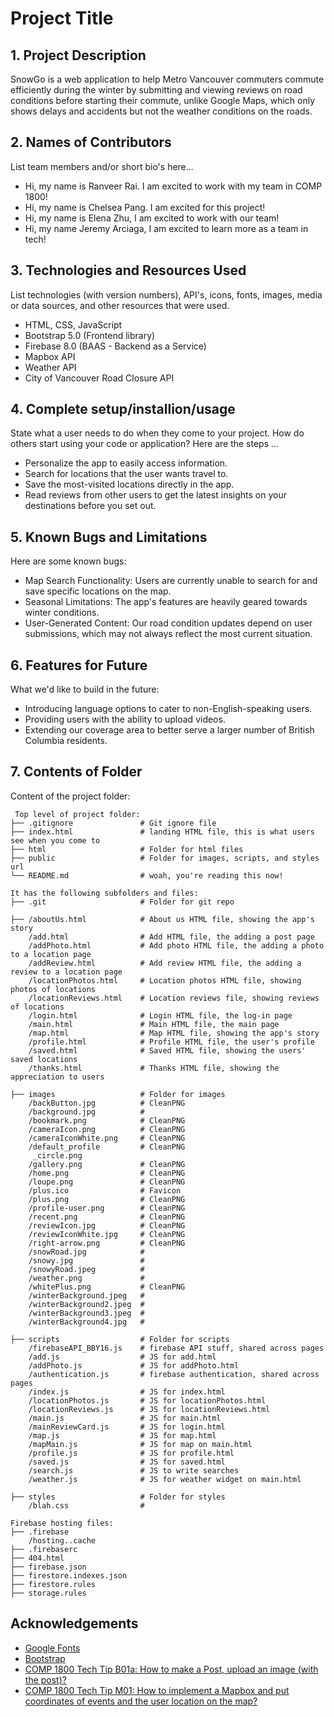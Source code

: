 # Project Title

## 1. Project Description

SnowGo is a web application to help Metro Vancouver commuters commute efficiently during the winter by submitting and viewing reviews on road conditions before starting their commute, unlike Google Maps, which only shows delays and accidents but not the weather conditions on the roads.

## 2. Names of Contributors

List team members and/or short bio's here...

- Hi, my name is Ranveer Rai. I am excited to work with my team in COMP 1800!
- Hi, my name is Chelsea Pang. I am excited for this project!
- Hi, my name is Elena Zhu, I am excited to work with our team!
- Hi, my name Jeremy Arciaga, I am excited to learn more as a team in tech!

## 3. Technologies and Resources Used

List technologies (with version numbers), API's, icons, fonts, images, media or data sources, and other resources that were used.

- HTML, CSS, JavaScript
- Bootstrap 5.0 (Frontend library)
- Firebase 8.0 (BAAS - Backend as a Service)
- Mapbox API
- Weather API
- City of Vancouver Road Closure API

## 4. Complete setup/installion/usage

State what a user needs to do when they come to your project. How do others start using your code or application?
Here are the steps ...

- Personalize the app to easily access information.
- Search for locations that the user wants travel to.
- Save the most-visited locations directly in the app.
- Read reviews from other users to get the latest insights on your destinations before you set out.

## 5. Known Bugs and Limitations

Here are some known bugs:

- Map Search Functionality: Users are currently unable to search for and save specific locations on the map.
- Seasonal Limitations: The app's features are heavily geared towards winter conditions.
- User-Generated Content: Our road condition updates depend on user submissions, which may not always reflect the most current situation.

## 6. Features for Future

What we'd like to build in the future:

- Introducing language options to cater to non-English-speaking users.
- Providing users with the ability to upload videos.
- Extending our coverage area to better serve a larger number of British Columbia residents.

## 7. Contents of Folder

Content of the project folder:

```
 Top level of project folder:
├── .gitignore               # Git ignore file
├── index.html               # landing HTML file, this is what users see when you come to
├── html                     # Folder for html files
├── public                   # Folder for images, scripts, and styles
url
└── README.md                # woah, you're reading this now!

It has the following subfolders and files:
├── .git                     # Folder for git repo

├── /aboutUs.html            # About us HTML file, showing the app's story
    /add.html                # Add HTML file, the adding a post page
    /addPhoto.html           # Add photo HTML file, the adding a photo to a location page
    /addReview.html          # Add review HTML file, the adding a review to a location page
    /locationPhotos.html     # Location photos HTML file, showing photos of locations
    /locationReviews.html    # Location reviews file, showing reviews of locations
    /login.html              # Login HTML file, the log-in page
    /main.html               # Main HTML file, the main page
    /map.html                # Map HTML file, showing the app's story
    /profile.html            # Profile HTML file, the user's profile
    /saved.html              # Saved HTML file, showing the users' saved locations
    /thanks.html             # Thanks HTML file, showing the appreciation to users

├── images                   # Folder for images
    /backButton.jpg          # CleanPNG
    /background.jpg          #
    /bookmark.png            # CleanPNG
    /cameraIcon.png          # CleanPNG
    /cameraIconWhite.png     # CleanPNG
    /default_profile         # CleanPNG
     _circle.png
    /gallery.png             # CleanPNG
    /home.png                # CleanPNG
    /loupe.png               # CleanPNG
    /plus.ico                # Favicon
    /plus.png                # CleanPNG
    /profile-user.png        # CleanPNG
    /recent.png              # CleanPNG
    /reviewIcon.jpg          # CleanPNG
    /reviewIconWhite.jpg     # CleanPNG
    /right-arrow.png         # CleanPNG
    /snowRoad.jpg            #
    /snowy.jpg               #
    /snowyRoad.jpeg          #
    /weather.png             #
    /whitePlus.png           # CleanPNG
    /winterBackground.jpeg   #
    /winterBackground2.jpeg  #
    /winterBackground3.jpeg  #
    /winterBackground4.jpg   #

├── scripts                  # Folder for scripts
    /firebaseAPI_BBY16.js    # firebase API stuff, shared across pages
    /add.js                  # JS for add.html
    /addPhoto.js             # JS for addPhoto.html
    /authentication.js       # firebase authentication, shared across pages
    /index.js                # JS for index.html
    /locationPhotos.js       # JS for locationPhotos.html
    /locationReviews.js      # JS for locationReviews.html
    /main.js                 # JS for main.html
    /mainReviewCard.js       # JS for login.html
    /map.js                  # JS for map.html
    /mapMain.js              # JS for map on main.html
    /profile.js              # JS for profile.html
    /saved.js                # JS for saved.html
    /search.js               # JS to write searches
    /weather.js              # JS for weather widget on main.html

├── styles                   # Folder for styles
    /blah.css                #

Firebase hosting files:
├── .firebase
	/hosting..cache
├── .firebaserc
├── 404.html
├── firebase.json
├── firestore.indexes.json
├── firestore.rules
├── storage.rules

```

## Acknowledgements

- <a href="https://fonts.google.com/">Google Fonts</a>
- <a href="https://getbootstrap.com/">Bootstrap</a>
- <a href="https://bcit-cst.notion.site/Tech-Tip-B01a-How-to-make-a-Post-upload-an-image-with-the-post-7e052ed0ea9b4428807a730df1b7125d">COMP 1800 Tech Tip B01a: How to make a Post, upload an image (with the post)?</a>
- <a href="https://bcit-cst.notion.site/M01-How-to-implement-a-Mapbox-and-put-coordinates-of-events-and-the-user-location-on-the-map-59184d709f254993b16cb40f14ed0480">COMP 1800 Tech Tip M01: How to implement a Mapbox and put coordinates of events and the user location on the map?</a>
